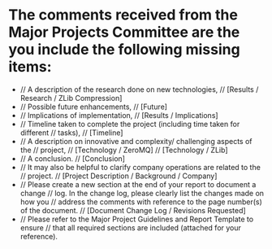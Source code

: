 # The comments received from the Major Projects Committee are the you include the following missing items:

* // A description of the research done on new technologies,
  // [Results / Research / ZLib Compression]
* // Possible future enhancements,
  // [Future]
* // Implications of implementation,
  // [Results / Implications]
* // Timeline taken to complete the project (including time taken for different
  // tasks),
  // [Timeline]
* // A description on innovative and complexity/ challenging aspects of the
  // project,
  // [Technology / ZeroMQ]
  // [Technology / ZLib]
* // A conclusion.
  // [Conclusion]
* // It may also be helpful to clarify company operations are related to the
  // project.
  // [Project Description / Background / Company]
* // Please create a new section at the end of your report to document a change
  // log.  In the change log, please clearly list the changes made on how you
  // address the comments with reference to the page number(s) of the document.
  // [Document Change Log / Revisions Requested]
* // Please refer to the Major Project Guidelines and Report Template to ensure
  // that all required sections are included (attached for your reference).
